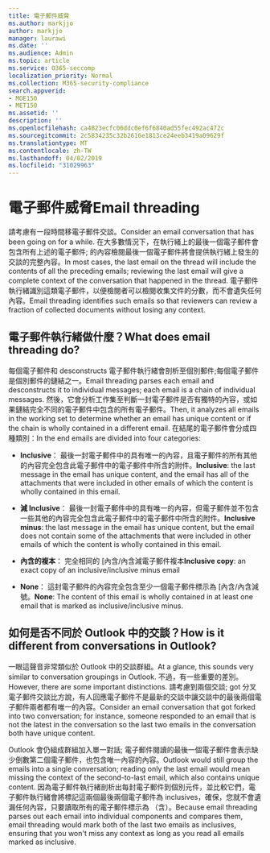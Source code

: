 ```yaml
---
title: 電子郵件威脅
ms.author: markjjo
author: markjjo
manager: laurawi
ms.date: ''
ms.audience: Admin
ms.topic: article
ms.service: O365-seccomp
localization_priority: Normal
ms.collection: M365-security-compliance
search.appverid:
- MOE150
- MET150
ms.assetid: ''
description: ''
ms.openlocfilehash: ca4823ecfc06ddc0ef6f6840ad55fec492ac472c
ms.sourcegitcommit: 2c5834235c32b2616e1813ce24eeb3419a09629f
ms.translationtype: MT
ms.contentlocale: zh-TW
ms.lasthandoff: 04/02/2019
ms.locfileid: "31029963"
---
```

# <a name="email-threading"></a><span data-ttu-id="9d1fe-102">電子郵件威脅</span><span class="sxs-lookup"><span data-stu-id="9d1fe-102">Email threading</span></span>

<span data-ttu-id="9d1fe-103">請考慮有一段時間移電子郵件交談。</span><span class="sxs-lookup"><span data-stu-id="9d1fe-103">Consider an email conversation that has been going on for a while.</span></span> <span data-ttu-id="9d1fe-104">在大多數情況下，在執行緒上的最後一個電子郵件會包含所有上述的電子郵件; 的內容檢閱最後一個電子郵件將會提供執行緒上發生的交談的完整內容。</span><span class="sxs-lookup"><span data-stu-id="9d1fe-104">In most cases, the last email on the thread will include the contents of all the preceding emails; reviewing the last email will give a complete context of the conversation that happened in the thread.</span></span> <span data-ttu-id="9d1fe-105">電子郵件執行緒識別這類電子郵件，以便檢閱者可以檢閱收集文件的分數，而不會遺失任何內容。</span><span class="sxs-lookup"><span data-stu-id="9d1fe-105">Email threading identifies such emails so that reviewers can review a fraction of collected documents without losing any context.</span></span>

## <a name="what-does-email-threading-do"></a><span data-ttu-id="9d1fe-106">電子郵件執行緒做什麼？</span><span class="sxs-lookup"><span data-stu-id="9d1fe-106">What does email threading do?</span></span>

<span data-ttu-id="9d1fe-107">每個電子郵件和 desconstructs 電子郵件執行緒會剖析至個別郵件;每個電子郵件是個別郵件的鏈結之一。</span><span class="sxs-lookup"><span data-stu-id="9d1fe-107">Email threading parses each email and desconstructs it to individual messages; each email is a chain of individual messages.</span></span> <span data-ttu-id="9d1fe-108">然後，它會分析工作集至判斷一封電子郵件是否有獨特的內容，或如果鏈結完全不同的電子郵件中包含的所有電子郵件。</span><span class="sxs-lookup"><span data-stu-id="9d1fe-108">Then, it analyzes all emails in the working set to determine whether an email has unique content or if the chain is wholly contained in a different email.</span></span> <span data-ttu-id="9d1fe-109">在結尾的電子郵件會分成四種類別：</span><span class="sxs-lookup"><span data-stu-id="9d1fe-109">In the end emails are divided into four categories:</span></span>

- <span data-ttu-id="9d1fe-110">**Inclusive**： 最後一封電子郵件中的具有唯一的內容，且電子郵件的所有其他的內容完全包含此電子郵件中的電子郵件中所含的附件。</span><span class="sxs-lookup"><span data-stu-id="9d1fe-110">**Inclusive**: the last message in the email has unique content, and the email has all of the attachments that were included in other emails of which the content is wholly contained in this email.</span></span>


- <span data-ttu-id="9d1fe-111">**減 Inclusive**： 最後一封電子郵件中的具有唯一的內容，但電子郵件並不包含一些其他的內容完全包含此電子郵件中的電子郵件中所含的附件。</span><span class="sxs-lookup"><span data-stu-id="9d1fe-111">**Inclusive minus**: the last message in the email has unique content, but the email does not contain some of the attachments that were included in other emails of which the content is wholly contained in this email.</span></span>

- <span data-ttu-id="9d1fe-112">**內含的複本**： 完全相同的 [內含/內含減電子郵件複本</span><span class="sxs-lookup"><span data-stu-id="9d1fe-112">**Inclusive copy**: an exact copy of an inclusive/inclusive minus email</span></span>

- <span data-ttu-id="9d1fe-113">**None**： 這封電子郵件的內容完全包含至少一個電子郵件標示為 [內含/內含減號。</span><span class="sxs-lookup"><span data-stu-id="9d1fe-113">**None**: The content of this email is wholly contained in at least one email that is marked as inclusive/inclusive minus.</span></span>

## <a name="how-is-it-different-from-conversations-in-outlook"></a><span data-ttu-id="9d1fe-114">如何是否不同於 Outlook 中的交談？</span><span class="sxs-lookup"><span data-stu-id="9d1fe-114">How is it different from conversations in Outlook?</span></span>
<span data-ttu-id="9d1fe-115">一眼這聲音非常類似於 Outlook 中的交談群組。</span><span class="sxs-lookup"><span data-stu-id="9d1fe-115">At a glance, this sounds very similar to conversation groupings in Outlook.</span></span> <span data-ttu-id="9d1fe-116">不過，有一些重要的差別。</span><span class="sxs-lookup"><span data-stu-id="9d1fe-116">However, there are some important distinctions.</span></span> <span data-ttu-id="9d1fe-117">請考慮到兩個交談; got 分叉電子郵件交談比方說，有人回應電子郵件不是最新的交談中讓交談中的最後兩個電子郵件兩者都有唯一的內容。</span><span class="sxs-lookup"><span data-stu-id="9d1fe-117">Consider an email conversation that got forked into two conversation; for instance, someone responded to an email that is not the latest in the conversation so the last two emails in the conversation both have unique content.</span></span>

<span data-ttu-id="9d1fe-118">Outlook 會仍組成群組加入單一對話; 電子郵件閱讀的最後一個電子郵件會表示缺少倒數第二個電子郵件，也包含唯一內容的內容。</span><span class="sxs-lookup"><span data-stu-id="9d1fe-118">Outlook would still group the emails into a single conversation; reading only the last email would mean missing the context of the second-to-last email, which also contains unique content.</span></span> <span data-ttu-id="9d1fe-119">因為電子郵件執行緒剖析出每封電子郵件到個別元件，並比較它們，電子郵件執行緒會將標記這兩個最後兩個電子郵件為 inclusives，確保，您就不會遺漏任何內容，只要讀取所有的電子郵件標示為 （含）。</span><span class="sxs-lookup"><span data-stu-id="9d1fe-119">Because email threading parses out each email into individual components and compares them, email threading would mark both of the last two emails as inclusives, ensuring that you won't miss any context as long as you read all emails marked as inclusive.</span></span>
